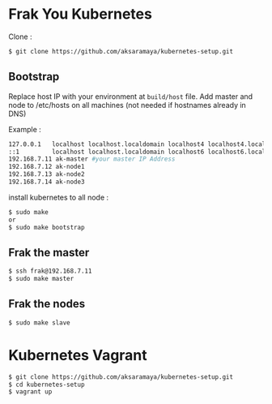 # Frak You Kubernetes

Clone :
```bash
$ git clone https://github.com/aksaramaya/kubernetes-setup.git
```

## Bootstrap

Replace host IP with your environment at `build/host` file. Add master and node to /etc/hosts on all machines (not needed if hostnames already in DNS)

Example :
```bash
127.0.0.1   localhost localhost.localdomain localhost4 localhost4.localdomain4
::1         localhost localhost.localdomain localhost6 localhost6.localdomain6
192.168.7.11 ak-master #your master IP Address
192.168.7.12 ak-node1
192.168.7.13 ak-node2
192.168.7.14 ak-node3
```
install kubernetes to all node :

```bash
$ sudo make
or
$ sudo make bootstrap
```

## Frak the master
```bash
$ ssh frak@192.168.7.11
$ sudo make master
```

## Frak the nodes
```bash
$ sudo make slave
```

# Kubernetes Vagrant
```bash
$ git clone https://github.com/aksaramaya/kubernetes-setup.git
$ cd kubernetes-setup
$ vagrant up
```
